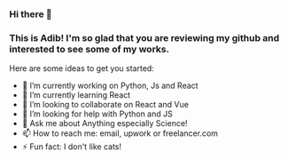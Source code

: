 ### Hi there 👋
### This is Adib! I'm so glad that you are reviewing my github and interested to see some of my works. 

Here are some ideas to get you started:

- 🔭 I’m currently working on Python, Js and React
- 🌱 I’m currently learning React
- 👯 I’m looking to collaborate on React and Vue
- 🤔 I’m looking for help with Python and JS
- 💬 Ask me about Anything especially Science!
- 📫 How to reach me: email, upwork or freelancer.com
- ⚡ Fun fact: I don't like cats!
